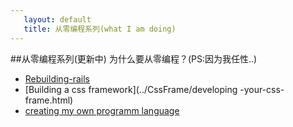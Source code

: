 ```yaml
---
   layout: default
   title: 从零编程系列(what I am doing)
---
```


##从零编程系列(更新中)
为什么要从零编程？(PS:因为我任性..)


* [Rebuilding-rails](../rebuildrail/rebuilding-rails-for-yourself00.html)
* [Building a css framework](../CssFrame/developing -your-css-frame.html)
* [creating my own programm language](#)

